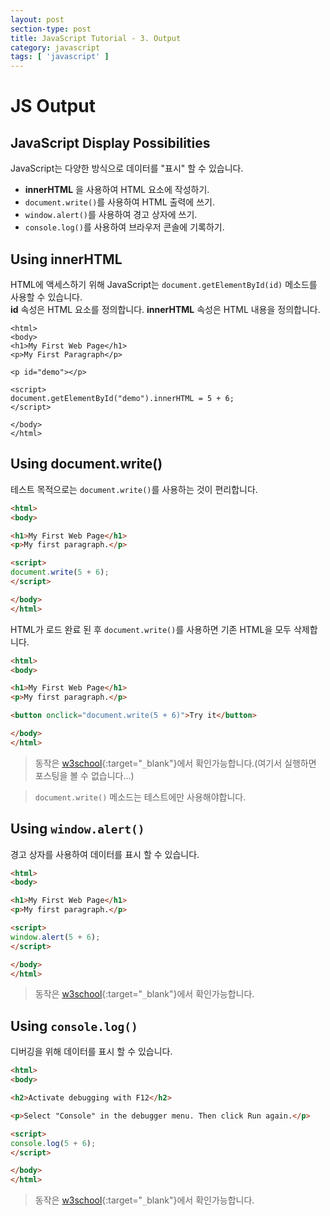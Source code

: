 ```yaml
---
layout: post
section-type: post
title: JavaScript Tutorial - 3. Output
category: javascript
tags: [ 'javascript' ]
---
```


# JS Output

## JavaScript Display Possibilities

JavaScript는 다양한 방식으로 데이터를 "표시" 할 수 있습니다.

- **innerHTML** 을 사용하여 HTML 요소에 작성하기.
- `document.write()`를 사용하여 HTML 출력에 쓰기.
- `window.alert()`를 사용하여 경고 상자에 쓰기.
- `console.log()`를 사용하여 브라우저 콘솔에 기록하기.

## Using innerHTML

HTML에 액세스하기 위해 JavaScript는 `document.getElementById(id)` 메소드를 사용할 수 있습니다.  
**id** 속성은 HTML 요소를 정의합니다. **innerHTML** 속성은 HTML 내용을 정의합니다.


```
<html>
<body>
<h1>My First Web Page</h1>
<p>My First Paragraph</p>

<p id="demo"></p>

<script>
document.getElementById("demo").innerHTML = 5 + 6;
</script>

</body>
</html>
```

> <p id="demo"></p>
> <script>
> document.getElementById("demo").innerHTML = 5 + 6;
> </script>

## Using document.write()

테스트 목적으로는 `document.write()`를 사용하는 것이 편리합니다.

```html
<html>
<body>

<h1>My First Web Page</h1>
<p>My first paragraph.</p>

<script>
document.write(5 + 6);
</script>

</body>
</html>
```

HTML가 로드 완료 된 후 `document.write()`를 사용하면 기존 HTML을 모두 삭제합니다.

```html
<html>
<body>

<h1>My First Web Page</h1>
<p>My first paragraph.</p>

<button onclick="document.write(5 + 6)">Try it</button>

</body>
</html>
```

> 동작은 [w3school](https://www.w3schools.com/js/tryit.asp?filename=tryjs_output_write_over){:target="`_`blank"}에서 확인가능합니다.(여기서 실행하면 포스팅을 볼 수 없습니다...)

> `document.write()` 메소드는 테스트에만 사용해야합니다.

## Using `window.alert()`

경고 상자를 사용하여 데이터를 표시 할 수 있습니다.

```html
<html>
<body>

<h1>My First Web Page</h1>
<p>My first paragraph.</p>

<script>
window.alert(5 + 6);
</script>

</body>
</html>
```
> 동작은 [w3school](https://www.w3schools.com/js/tryit.asp?filename=tryjs_output_alert){:target="`_`blank"}에서 확인가능합니다.


## Using `console.log()`

디버깅을 위해 데이터를 표시 할 수 있습니다.

```html
<html>
<body>

<h2>Activate debugging with F12</h2>

<p>Select "Console" in the debugger menu. Then click Run again.</p>

<script>
console.log(5 + 6);
</script>

</body>
</html>
```
> 동작은 [w3school](https://www.w3schools.com/js/tryit.asp?filename=tryjs_output_console){:target="`_`blank"}에서 확인가능합니다.

